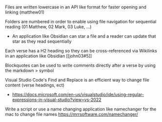 Files are written lowercase in an API like format for faster opening and linking (matthew01)

Folders are numbered in order to enable using file navigation for sequential reading (01 Matthew, 02 Mark, 03 Luke, ...)
- An application like Obsidian can star a file and a reader can update that star as they read sequentially

Each verse has a H2 heading so they can be cross-referenced via Wikilinks in an application like Obsidian [[john03#5]]

Blockquotes can be used to write comments directly after a verse by using the markdown > symbol

Visual Studio Code's Find and Replace is an efficient way to change file content (verse headings, ect)
- https://docs.microsoft.com/en-us/visualstudio/ide/using-regular-expressions-in-visual-studio?view=vs-2022

Write a script or use a name changing application like namechanger for the mac to change file names
https://mrrsoftware.com/namechanger/
